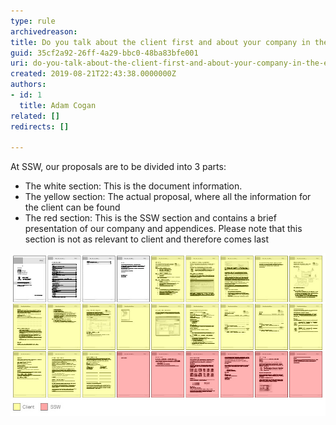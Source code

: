 ```yaml
---
type: rule
archivedreason: 
title: Do you talk about the client first and about your company in the end?
guid: 35cf2a92-26ff-4a29-bbc0-48ba83bfe001
uri: do-you-talk-about-the-client-first-and-about-your-company-in-the-end
created: 2019-08-21T22:43:38.0000000Z
authors:
- id: 1
  title: Adam Cogan
related: []
redirects: []

---
```


At SSW, our proposals are to be divided into 3 parts:

* The white section: This is the document information.
* The yellow section: The actual proposal, where all the information for the client can be found
* The red section: This is the SSW section and contains a brief presentation of our company and appendices. Please note that this section is not as relevant to client and therefore comes last


<!--endintro-->

![Relevant information comes first on our proposals](Proposals_ClientPagesFirst.jpg)
